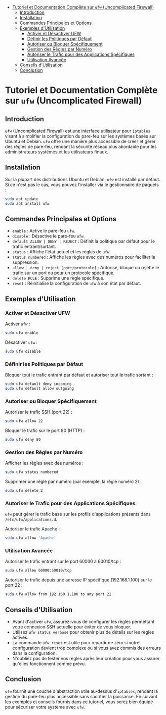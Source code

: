 - [Tutoriel et Documentation Complète sur `ufw` (Uncomplicated Firewall)](#tutoriel-et-documentation-complète-sur-ufw-uncomplicated-firewall)
  - [Introduction](#introduction)
  - [Installation](#installation)
  - [Commandes Principales et Options](#commandes-principales-et-options)
  - [Exemples d'Utilisation](#exemples-dutilisation)
    - [Activer et Désactiver UFW](#activer-et-désactiver-ufw)
    - [Définir les Politiques par Défaut](#définir-les-politiques-par-défaut)
    - [Autoriser ou Bloquer Spécifiquement](#autoriser-ou-bloquer-spécifiquement)
    - [Gestion des Règles par Numéro](#gestion-des-règles-par-numéro)
    - [Autoriser le Trafic pour des Applications Spécifiques](#autoriser-le-trafic-pour-des-applications-spécifiques)
    - [Utilisation Avancée](#utilisation-avancée)
  - [Conseils d'Utilisation](#conseils-dutilisation)
  - [Conclusion](#conclusion)


# Tutoriel et Documentation Complète sur `ufw` (Uncomplicated Firewall)

## Introduction

`ufw` (Uncomplicated Firewall) est une interface utilisateur pour `iptables` visant à simplifier la configuration du pare-feu sur les systèmes basés sur Ubuntu et Debian. `ufw` offre une manière plus accessible de créer et gérer des règles de pare-feu, rendant la sécurité réseau plus abordable pour les administrateurs systèmes et les utilisateurs finaux.

## Installation

Sur la plupart des distributions Ubuntu et Debian, `ufw` est installé par défaut. Si ce n'est pas le cas, vous pouvez l'installer via le gestionnaire de paquets :

```bash
sudo apt update
sudo apt install ufw
```

## Commandes Principales et Options

- `enable` : Active le pare-feu `ufw`.
- `disable` : Désactive le pare-feu `ufw`.
- `default ALLOW | DENY | REJECT` : Définit la politique par défaut pour le trafic entrant/sortant.
- `status` : Affiche l'état actuel et les règles de `ufw`.
- `status numbered` : Affiche les règles avec des numéros pour faciliter la suppression.
- `allow | deny | reject [port/protocole]` : Autorise, bloque ou rejette le trafic sur un port ou pour un protocole spécifique.
- `delete RULE` : Supprime une règle spécifique.
- `reset` : Réinitialise la configuration de `ufw` à son état par défaut.

## Exemples d'Utilisation

### Activer et Désactiver UFW

Activer `ufw` :

```bash
sudo ufw enable
```

Désactiver `ufw` :

```bash
sudo ufw disable
```

### Définir les Politiques par Défaut

Bloquer tout le trafic entrant par défaut et autoriser tout le trafic sortant :

```bash
sudo ufw default deny incoming
sudo ufw default allow outgoing
```

### Autoriser ou Bloquer Spécifiquement

Autoriser le trafic SSH (port 22) :

```bash
sudo ufw allow 22
```

Bloquer le trafic sur le port 80 (HTTP) :

```bash
sudo ufw deny 80
```

### Gestion des Règles par Numéro

Afficher les règles avec des numéros :

```bash
sudo ufw status numbered
```

Supprimer une règle par numéro (par exemple, la règle numéro 2) :

```bash
sudo ufw delete 2
```

### Autoriser le Trafic pour des Applications Spécifiques

`ufw` peut gérer le trafic basé sur les profils d'applications présents dans `/etc/ufw/applications.d`.

Autoriser le trafic Apache :

```bash
sudo ufw allow 'Apache'
```

### Utilisation Avancée

Autoriser le trafic entrant sur le port 60000 à 60010/tcp :

```bash
sudo ufw allow 60000:60010/tcp
```

Autoriser le trafic depuis une adresse IP spécifique (192.168.1.100) sur le port 22 :

```bash
sudo ufw allow from 192.168.1.100 to any port 22
```

## Conseils d'Utilisation

- Avant d'activer `ufw`, assurez-vous de configurer les règles permettant votre connexion SSH actuelle pour éviter de vous bloquer.
- Utilisez `ufw status verbose` pour obtenir plus de détails sur les règles actives.
- La commande `ufw reset` est utile pour repartir de zéro si votre configuration devient trop complexe ou si vous avez commis des erreurs dans la configuration.
- N'oubliez pas de tester vos règles après leur création pour vous assurer qu'elles fonctionnent comme prévu.

## Conclusion

`ufw` fournit une couche d'abstraction utile au-dessus d'`iptables`, rendant la gestion du pare-feu plus accessible sans sacrifier la puissance. En suivant les exemples et conseils fournis dans ce tutoriel, vous serez bien équipé pour sécuriser votre système avec `ufw`.